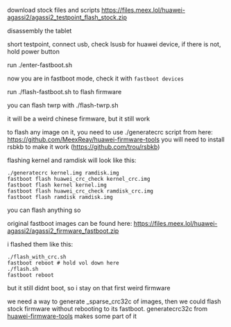 download stock files and scripts https://files.meex.lol/huawei-agassi2/agassi2_testpoint_flash_stock.zip

disassembly the tablet

short testpoint, connect usb, check lsusb for huawei device, if there is not, hold power button

run ./enter-fastboot.sh

now you are in fastboot mode, check it with `fastboot devices`

run ./flash-fastboot.sh to flash firmware

you can flash twrp with ./flash-twrp.sh

it will be a weird chinese firmware, but it still work

to flash any image on it, you need to use ./generatecrc script from here: https://github.com/MeexReay/huawei-firmware-tools
you will need to install rsbkb to make it work (https://github.com/trou/rsbkb)

flashing kernel and ramdisk will look like this:

```
./generatecrc kernel.img ramdisk.img
fastboot flash huawei_crc_check kernel_crc.img
fastboot flash kernel kernel.img
fastboot flash huawei_crc_check ramdisk_crc.img
fastboot flash ramdisk ramdisk.img
```

you can flash anything so

original fastboot images can be found here: https://files.meex.lol/huawei-agassi2/agassi2_firmware_fastboot.zip

i flashed them like this:

```
./flash_with_crc.sh
fastboot reboot # hold vol down here
./flash.sh
fastboot reboot
```

but it still didnt boot, so i stay on that first weird firmware

we need a way to generate _sparse_crc32c of images, then we could flash stock firmware without rebooting to its fastboot. generatecrc32c from [huawei-firmware-tools](https://github.com/MeexReay/huawei-firmware-tools) makes some part of it
